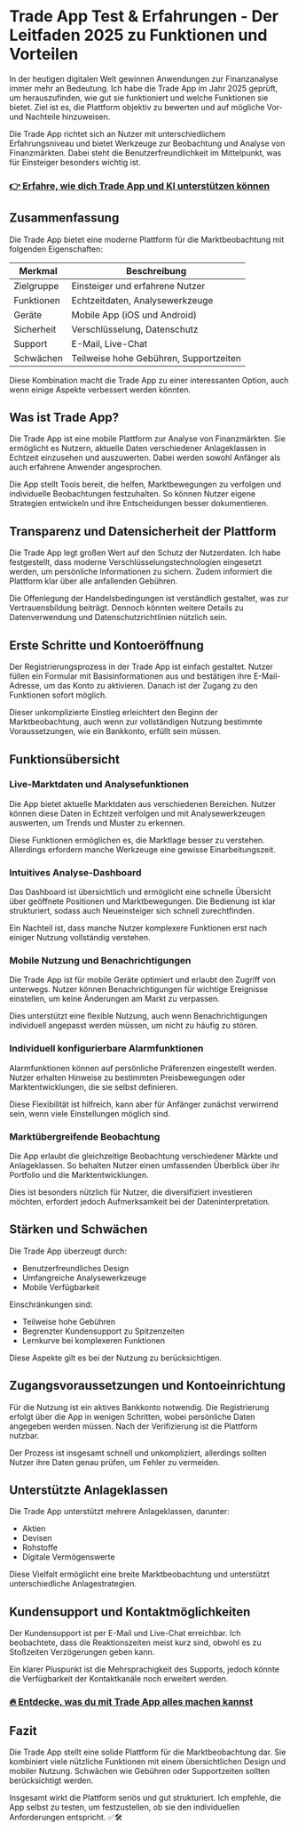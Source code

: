 # Trade App Test & Erfahrungen - Der Leitfaden 2025 zu Funktionen und Vorteilen
   
In der heutigen digitalen Welt gewinnen Anwendungen zur Finanzanalyse immer mehr an Bedeutung. Ich habe die Trade App im Jahr 2025 geprüft, um herauszufinden, wie gut sie funktioniert und welche Funktionen sie bietet. Ziel ist es, die Plattform objektiv zu bewerten und auf mögliche Vor- und Nachteile hinzuweisen.

Die Trade App richtet sich an Nutzer mit unterschiedlichem Erfahrungsniveau und bietet Werkzeuge zur Beobachtung und Analyse von Finanzmärkten. Dabei steht die Benutzerfreundlichkeit im Mittelpunkt, was für Einsteiger besonders wichtig ist.

### [👉 Erfahre, wie dich Trade App und KI unterstützen können](https://tinyurl.com/2yh24kzh)
## Zusammenfassung  
Die Trade App bietet eine moderne Plattform für die Marktbeobachtung mit folgenden Eigenschaften:

| Merkmal                      | Beschreibung                            |
|-----------------------------|---------------------------------------|
| Zielgruppe                  | Einsteiger und erfahrene Nutzer       |
| Funktionen                 | Echtzeitdaten, Analysewerkzeuge       |
| Geräte                     | Mobile App (iOS und Android)           |
| Sicherheit                 | Verschlüsselung, Datenschutz           |
| Support                    | E-Mail, Live-Chat                      |
| Schwächen                  | Teilweise hohe Gebühren, Supportzeiten |

Diese Kombination macht die Trade App zu einer interessanten Option, auch wenn einige Aspekte verbessert werden könnten.

## Was ist Trade App?  
Die Trade App ist eine mobile Plattform zur Analyse von Finanzmärkten. Sie ermöglicht es Nutzern, aktuelle Daten verschiedener Anlageklassen in Echtzeit einzusehen und auszuwerten. Dabei werden sowohl Anfänger als auch erfahrene Anwender angesprochen.

Die App stellt Tools bereit, die helfen, Marktbewegungen zu verfolgen und individuelle Beobachtungen festzuhalten. So können Nutzer eigene Strategien entwickeln und ihre Entscheidungen besser dokumentieren.

## Transparenz und Datensicherheit der Plattform  
Die Trade App legt großen Wert auf den Schutz der Nutzerdaten. Ich habe festgestellt, dass moderne Verschlüsselungstechnologien eingesetzt werden, um persönliche Informationen zu sichern. Zudem informiert die Plattform klar über alle anfallenden Gebühren.

Die Offenlegung der Handelsbedingungen ist verständlich gestaltet, was zur Vertrauensbildung beiträgt. Dennoch könnten weitere Details zu Datenverwendung und Datenschutzrichtlinien nützlich sein.

## Erste Schritte und Kontoeröffnung  
Der Registrierungsprozess in der Trade App ist einfach gestaltet. Nutzer füllen ein Formular mit Basisinformationen aus und bestätigen ihre E-Mail-Adresse, um das Konto zu aktivieren. Danach ist der Zugang zu den Funktionen sofort möglich.

Dieser unkomplizierte Einstieg erleichtert den Beginn der Marktbeobachtung, auch wenn zur vollständigen Nutzung bestimmte Voraussetzungen, wie ein Bankkonto, erfüllt sein müssen.

## Funktionsübersicht  
### Live-Marktdaten und Analysefunktionen  
Die App bietet aktuelle Marktdaten aus verschiedenen Bereichen. Nutzer können diese Daten in Echtzeit verfolgen und mit Analysewerkzeugen auswerten, um Trends und Muster zu erkennen.

Diese Funktionen ermöglichen es, die Marktlage besser zu verstehen. Allerdings erfordern manche Werkzeuge eine gewisse Einarbeitungszeit.

### Intuitives Analyse-Dashboard  
Das Dashboard ist übersichtlich und ermöglicht eine schnelle Übersicht über geöffnete Positionen und Marktbewegungen. Die Bedienung ist klar strukturiert, sodass auch Neueinsteiger sich schnell zurechtfinden.

Ein Nachteil ist, dass manche Nutzer komplexere Funktionen erst nach einiger Nutzung vollständig verstehen.

### Mobile Nutzung und Benachrichtigungen  
Die Trade App ist für mobile Geräte optimiert und erlaubt den Zugriff von unterwegs. Nutzer können Benachrichtigungen für wichtige Ereignisse einstellen, um keine Änderungen am Markt zu verpassen.

Dies unterstützt eine flexible Nutzung, auch wenn Benachrichtigungen individuell angepasst werden müssen, um nicht zu häufig zu stören.

### Individuell konfigurierbare Alarmfunktionen  
Alarmfunktionen können auf persönliche Präferenzen eingestellt werden. Nutzer erhalten Hinweise zu bestimmten Preisbewegungen oder Marktentwicklungen, die sie selbst definieren.

Diese Flexibilität ist hilfreich, kann aber für Anfänger zunächst verwirrend sein, wenn viele Einstellungen möglich sind.

### Marktübergreifende Beobachtung  
Die App erlaubt die gleichzeitige Beobachtung verschiedener Märkte und Anlageklassen. So behalten Nutzer einen umfassenden Überblick über ihr Portfolio und die Marktentwicklungen.

Dies ist besonders nützlich für Nutzer, die diversifiziert investieren möchten, erfordert jedoch Aufmerksamkeit bei der Dateninterpretation.

## Stärken und Schwächen  
Die Trade App überzeugt durch:

- Benutzerfreundliches Design  
- Umfangreiche Analysewerkzeuge  
- Mobile Verfügbarkeit  

Einschränkungen sind:

- Teilweise hohe Gebühren  
- Begrenzter Kundensupport zu Spitzenzeiten  
- Lernkurve bei komplexeren Funktionen  

Diese Aspekte gilt es bei der Nutzung zu berücksichtigen.

## Zugangsvoraussetzungen und Kontoeinrichtung  
Für die Nutzung ist ein aktives Bankkonto notwendig. Die Registrierung erfolgt über die App in wenigen Schritten, wobei persönliche Daten angegeben werden müssen. Nach der Verifizierung ist die Plattform nutzbar.

Der Prozess ist insgesamt schnell und unkompliziert, allerdings sollten Nutzer ihre Daten genau prüfen, um Fehler zu vermeiden.

## Unterstützte Anlageklassen  
Die Trade App unterstützt mehrere Anlageklassen, darunter:

- Aktien  
- Devisen  
- Rohstoffe  
- Digitale Vermögenswerte  

Diese Vielfalt ermöglicht eine breite Marktbeobachtung und unterstützt unterschiedliche Anlagestrategien.

## Kundensupport und Kontaktmöglichkeiten  
Der Kundensupport ist per E-Mail und Live-Chat erreichbar. Ich beobachtete, dass die Reaktionszeiten meist kurz sind, obwohl es zu Stoßzeiten Verzögerungen geben kann.

Ein klarer Pluspunkt ist die Mehrsprachigkeit des Supports, jedoch könnte die Verfügbarkeit der Kontaktkanäle noch erweitert werden.

### [🔥 Entdecke, was du mit Trade App alles machen kannst](https://tinyurl.com/2yh24kzh)
## Fazit  
Die Trade App stellt eine solide Plattform für die Marktbeobachtung dar. Sie kombiniert viele nützliche Funktionen mit einem übersichtlichen Design und mobiler Nutzung. Schwächen wie Gebühren oder Supportzeiten sollten berücksichtigt werden.

Insgesamt wirkt die Plattform seriös und gut strukturiert. Ich empfehle, die App selbst zu testen, um festzustellen, ob sie den individuellen Anforderungen entspricht. ✅🛠️